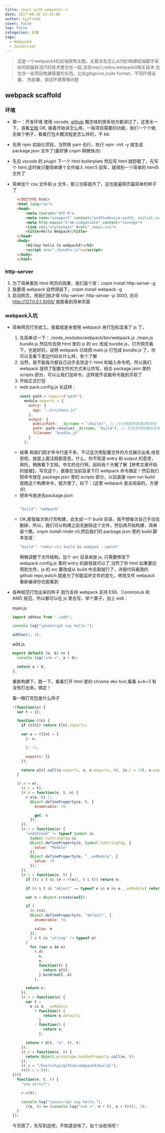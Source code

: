 ```yaml
---
title: react with webpack(一)
date: 2017-09-28 13:34:00
author: hyyfrank
cover: false
top: false
categories: 前端
tags:
  - Webpack4
  - JavaScript
---
```


> 这是一个webpack4的前端架构主题，主要涉及怎么从0到1构建前端脚手架
> 如何把最新流行的技术整合在一起,涉及react,redux,webpack4相关技术
> 也包含一些项目构建需要的东西，比如gitignore,code format，不同环境设置，
> 热部署，调试环境等等问题


## webpack scaffold

### 环境

  - 第一：开发环境
  使用 vscode, [github](https://github.com/hyyfrank/react_with_webpack) 概念啥的很多地方都讲过了，这里水一下，请看[文档](https://www.webpackjs.com/concepts/) OK, 接着开始讲怎么用，一般项目需要的功能，我们一个个做,先做个例子，看看打包大概流程是怎么样的，不 bb.
  - 先用 npm 初始化项目，当然用 yarn 也行，执行 npm -init -y 就生成 package.json 文件了(最好换 cnpm 稍微快点)
  - 先去 vscode 的 plugin 下一个 html boilerplate 然后写 html 就舒服了，先写个 html,这时候只要简单建个文件输入 html:5 回车，就得到一个简单的 html5 文件了
  - 简单加个 css 文件和 js 文件，那三剑客就齐了，这也是最网页最简单的样子了

      ```html
        <!DOCTYPE html>
        <html lang="en">
        <head>
            <meta charset="UTF-8">
            <meta name="viewport" content="width=device-width, initial-scale=1.0">
            <meta http-equiv="X-UA-Compatible" content="ie=edge">
            <link rel="stylesheet" href="./main.css">
            <title>Hello Webpack</title>
        </head>
        <body>
            <h2>Say hello to webpack4!</h2>
            <script src="./bundle.js"></script>
        </body>
        </html>
      ```

### http-server
  1. 为了简单看到 html 网页的效果，我们装个库：cnpm install http-server -g
  2. 我要用 webpack 自然得装下，cnpm install webpack -g
  3. 启动网页，用我们刚才得 http-server: http-server -p 3000, 访问 http://127.0.0.1:3000/ 就能看到简单页面
   
### webpack入坑

  - 简单网页打完收工。接着就是来使用 webpack 来打包和混淆了 js 了。

    1. 先简单试一下：./node_modules/webpack/bin/webpack.js ./main.js bundle.js
    然后你去把 html 里的 js 的 src 改成 bundle.js，打开网页看下，也是好的，说明 webpack 已经把 main.js 打包成 bundle.js 了，你可以去看下里边代码长什么样，有个了解
    2. 当然，我不能每次都自己动手去改这个 html 和输入命令吧，所以我们 webpack 提供了配置文件的方式来让你写，结合 package.json 里的 scripts 部分，可以让我们加命令，这样就不会敲命令敲到手软了
    3. 开始正式打包
      - web pack.config.js 长这样：
        ```javascript
        const path = require("path");
          module.exports = {
            entry: {
              app: "./src/main.js"
            },
            output: {
              publicPath: __dirname + "/build/", // js引用路径或者CDN地址
              path: path.resolve(__dirname, "build"), // 打包文件的输出目录
              filename: "bundle.js"
            }
          };
          ```
      - 结果
        和我们刚才命令行差不多，不过这次用配置文件的方式展示出来,啥意思呢，就是上面注释那意思。什么，你不知道 entry 和 output 的意思，拜托，稍微看下文档，中文的也行啊，起码有个大概了解【参考文章开始的链接】，写完这个，直接在当前目录下打 webpack 命令搞定！然后我们把命令放在 package.json 里的 scripts 部分，以后直接 npm run build 就跑这个构建命令，就方便了，如下：(这里 webpack 是全局装的，方便点)
    - 把命令放进去package.json
      ```javascript

      "build": "webpack"

      ```
    - OK,那我每次执行完构建，会生成一个 build 目录，我不想每次自己手动去删掉，所以，我们可以构建之前先删除这个文件，然后再开始构建，简单装个酷，cnpm install rmdir-cli,然后我们的 package.json 里的 build 脚本变成：
      ```javascript
      "build": "rmdir-cli build && webpack --watch"
      ```
      稍微调整下文件结构，加个 src 目录来放 js, 只需要修改下 webpack.config.js 里的 entry 的路径就可以了,当然了你 html 如果要应用到文件，js 的 src 要改成从 build 中去取就行了，详细代码看我的 github repo,watch 就是为了你能监听文件的变化，修改文件 webpack 重新编译你也能看到
- 各种规范打包出来的样子
  因为支持 webpack 支持 ES6、CommonJs 和 AMD 规范，所以都可以在 js 里去写，举个栗子，加上 es6：

  main.js

  ```javascript
  import addtwo from "./add";

  console.log("javascript say hello.");

  addtwo(1, 2);
  ```

  add.js

  ```javascript
  export default (a, b) => {
    console.log("a+b =", a + b);

    return a + b;
  };
  ```

  重新构建下，跑一下，看看打开 html 里的 chrome dev tool,看看 a+b=3 有没有打出来。搞定！

  看一眼打完包是什么样子

  ```javascript
  !(function(e) {
    var t = {};

    function r(n) {
      if (t[n]) return t[n].exports;

      var o = (t[n] = {
        i: n,

        l: !1,

        exports: {}
      });

      return e[n].call(o.exports, o, o.exports, r), (o.l = !0), o.exports;
    }

    (r.m = e),
      (r.c = t),
      (r.d = function(e, t, n) {
        r.o(e, t) ||
          Object.defineProperty(e, t, {
            enumerable: !0,

            get: n
          });
      }),
      (r.r = function(e) {
        "undefined" != typeof Symbol &&
          Symbol.toStringTag &&
          Object.defineProperty(e, Symbol.toStringTag, {
            value: "Module"
          }),
          Object.defineProperty(e, "__esModule", {
            value: !0
          });
      }),
      (r.t = function(e, t) {
        if ((1 & t && (e = r(e)), 8 & t)) return e;

        if (4 & t && "object" == typeof e && e && e.__esModule) return e;

        var n = Object.create(null);

        if (
          (r.r(n),
          Object.defineProperty(n, "default", {
            enumerable: !0,

            value: e
          }),
          2 & t && "string" != typeof e)
        )
          for (var o in e)
            r.d(
              n,
              o,
              function(t) {
                return e[t];
              }.bind(null, o)
            );

        return n;
      }),
      (r.n = function(e) {
        var t =
          e && e.__esModule
            ? function() {
                return e.default;
              }
            : function() {
                return e;
              };

        return r.d(t, "a", t), t;
      }),
      (r.o = function(e, t) {
        return Object.prototype.hasOwnProperty.call(e, t);
      }),
      (r.p = "/Users/hyy/github/webpack4/build/"),
      r((r.s = 0));
  })([
    function(e, t, r) {
      "use strict";

      r.r(t);

      console.log("javascript say hello."),
        ((e, t) => (console.log("a+b =", e + t), e + t))(1, 2);
    }
  ]);
  ```

  今天困了，先写到这吧，不知道说啥了，扯个淡收场吧！